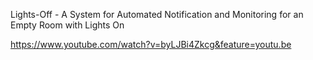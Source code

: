 Lights-Off -  A System for Automated Notification and Monitoring for an Empty Room with Lights On

https://www.youtube.com/watch?v=byLJBi4Zkcg&feature=youtu.be
